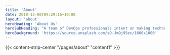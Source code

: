 ```yaml
---
title: 'About'
date: 2018-12-06T09:29:16+10:00
layout: 'about'
heroHeading: 'About Us'
heroSubHeading: "A team of DevOps professionals intent on making technology work for you."
heroBackground: 'https://source.unsplash.com/sO-JmQj95ec/1600x1000'
---
```


<div>
{{< content-strip-center "/pages/about" "content1" >}}
</div>
